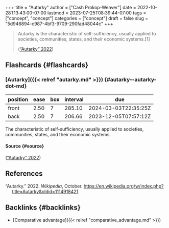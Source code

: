 +++
title = "Autarky"
author = ["Cash Prokop-Weaver"]
date = 2022-10-28T13:43:00-07:00
lastmod = 2023-07-25T08:39:44-07:00
tags = ["concept", "concept"]
categories = ["concept"]
draft = false
slug = "5d946894-c987-4bf3-9709-290fad48044c"
+++

> Autarky is the characteristic of self-sufficiency, usually applied to societies, communities, states, and their economic systems.[1]
>
> (<a href="#citeproc_bib_item_1">“Autarky” 2022</a>)


## Flashcards {#flashcards}


### [Autarky]({{< relref "autarky.md" >}}) {#autarky--autarky-dot-md}

| position | ease | box | interval | due                  |
|----------|------|-----|----------|----------------------|
| front    | 2.50 | 7   | 285.10   | 2024-03-03T22:35:25Z |
| back     | 2.50 | 7   | 206.66   | 2023-12-05T07:57:12Z |

The characteristic of self-sufficiency, usually applied to societies, communities, states, and their economic systems.


#### Source {#source}

(<a href="#citeproc_bib_item_1">“Autarky” 2022</a>)

## References

<style>.csl-entry{text-indent: -1.5em; margin-left: 1.5em;}</style><div class="csl-bib-body">
  <div class="csl-entry"><a id="citeproc_bib_item_1"></a>“Autarky.” 2022. <i>Wikipedia</i>, October. <a href="https://en.wikipedia.org/w/index.php?title=Autarky&oldid=1114918421">https://en.wikipedia.org/w/index.php?title=Autarky&#38;oldid=1114918421</a>.</div>
</div>


## Backlinks {#backlinks}

-   [Comparative advantage]({{< relref "comparative_advantage.md" >}})
